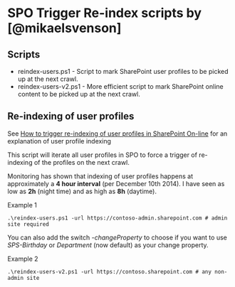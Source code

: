# SPO Trigger Re-index scripts by [@mikaelsvenson]
## Scripts
- reindex-users.ps1 - Script to mark SharePoint user profiles to be picked up at the next crawl.
- reindex-users-v2.ps1 - More efficient script to mark SharePoint online content to be picked up at the next crawl.

## Re-indexing of user profiles
See [How to trigger re-indexing of user profiles in SharePoint On-line] for an explanation of user profile indexing

This script will iterate all user profiles in SPO to force a trigger of re-indexing of the profiles on the next crawl.

Monitoring has shown that indexing of user profiles happens
at approximately a **4 hour interval** (per December 10th 2014). I have seen as low as **2h** (night time) and as high as **8h** (daytime).

Example 1

    .\reindex-users.ps1 -url https://contoso-admin.sharepoint.com # admin site required

You can also add the switch *-changeProperty* to choose if you want to use *SPS-Birthday* or *Department* (now default) as your change property.

Example 2

    .\reindex-users-v2.ps1 -url https://contoso.sharepoint.com # any non-admin site

[How to trigger re-indexing of user profiles in SharePoint On-line]:http://techmikael.blogspot.com/2014/12/how-to-trigger-re-indexing-of-user.html
